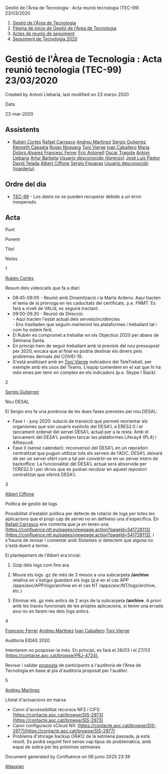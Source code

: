 Gestió de l'Àrea de Tecnologia : Acta reunió tecnologia (TEC-99) 23/03/2020  

1.  [Gestió de l'Àrea de Tecnologia](index.md)
2.  [Página de inicio de Gestió de l'Àrea de Tecnologia](13893786.md)
3.  [Actes de reunió de seguiment](34505308.md)
4.  [Seguiment de Tecnologia 2020](Seguiment-de-Tecnologia-2020_64979512.md)

Gestió de l'Àrea de Tecnologia : Acta reunió tecnologia (TEC-99) 23/03/2020
===========================================================================

Created by Antoni Llebaria, last modified on 23 marzo 2020

Data

23-mar-2020

Assistents
----------

*   [Rubén Cortés](https://confluence.aoc.cat/display/~rcortes) [Rafael Carrasco](https://confluence.aoc.cat/display/~rcarrasco) [Andreu Martinez](https://confluence.aoc.cat/display/~amartinez) [Sergio Gutierrez](https://confluence.aoc.cat/display/~sgutierrez) [Kenneth Capseta](https://confluence.aoc.cat/display/~kcapseta) [Roger Noguera](https://confluence.aoc.cat/display/~rnoguera) [Toni Vierge](https://confluence.aoc.cat/display/~tvierge) [Ivan Caballero](https://confluence.aoc.cat/display/~icaballero) [Maria Dolors Alvarez](https://confluence.aoc.cat/display/~mdalvarez) [Francesc Ferrer](https://confluence.aoc.cat/display/~FFerre) [Èric Antonell](https://confluence.aoc.cat/display/~eantonell) [Oscar Trapote](https://confluence.aoc.cat/display/~otrapote) [Antoni Llebaria](https://confluence.aoc.cat/display/~allebaria) [Artur Barbeta](https://confluence.aoc.cat/display/~abarbeta) [Usuario desconocido (jlorenzo)](https://confluence.aoc.cat/display/~jlorenzo) [José Luis Pastor](https://confluence.aoc.cat/display/~jlpastor) [David Tejada](https://confluence.aoc.cat/display/~dtejada) [Albert Ciffone](https://confluence.aoc.cat/display/~aciffone) [Sergio Figueras](https://confluence.aoc.cat/display/~sfigueras) [Usuario desconocido (marderiu)](https://confluence.aoc.cat/display/~marderiu)
    

Ordre del dia
-------------

*   [TEC-99](https://contacte.aoc.cat/browse/TEC-99?src=confmacro) - Los datos no se pueden recuperar debido a un error inesperado.

Acta
----

Punt

Ponent

Títol

Notes

1

[Rubén Cortés](https://confluence.aoc.cat/display/~rcortes)

Resum dels videocalls que fa a diari

*   08:45-09:00 - Reunió amb Dinamització i la Marta Arderiu. Aquí tracten el tema de la pròrroga en les caducitats del certificats, p.e. FNMT. Es farà a nivell de VALId, es seguirà tractant.
*   09:00-09.30 - Reunió de Direcció.  
    \- Aquí tracten l'estat actual dels serveis/incidències  
    \- Ens traslladen que seguim mantenint les plataformes i treballant tal i com ho estem fent.
*   El Rubén es compromet a treballar en els Objectius 2020 per abans de Setmana Santa.
*   En principi hem de seguir treballant amb la previsió del nou pressupost per 2020, encara que al final es podria destinar els diners pels problemes derivats del COVID-19.
*   S'està analitzant amb en [Toni Vierge](https://confluence.aoc.cat/display/~tvierge) indicadors del TeleTreball, per exemple amb els usos del Teams. L'equip comentem en el xat que hi ha més eines per tenir en comptes en els indicadors (p.e. Skype i Slack)

2

[Sergio Gutierrez](https://confluence.aoc.cat/display/~sgutierrez)

Nou DESAL

El Sergio ens fa una ponència de les dues fases previstes pel nou DESAL:  

*   Fase I - juny 2020: solució de transició que permeti reorientar els organismes que són usuaris explícits del DESA'L a ERES2.0 i el tancament ordenat del servei DESA'L actual per a la resta. Amb el tancament del DESA'L podrem tancar les plataformes Liferay4 (PL4) i Alfresco4.
*   Fase II (sense calendari): reconversió del DESA'L en un repositori centralitzat que puguin utilitzar tots els serveis de l'AOC. DESA'L deixarà de ser un servei ofert com a tal per convertir-se en un servei intern de backoffice. La funcionalitat del DESA'L actual serà absorvida per l'ERES2.0 i per iArxiu que es podran recolzar en aquest repostori centralitzat que oferirà DESA'L

3

[Albert Ciffone](https://confluence.aoc.cat/display/~aciffone)

Política de gestió de logs

Possibilitat d'establir política per defecte de rotació de logs per totes les aplicacions que el propi cap de servei no en defineixi una d'específica. En [Rafael Carrasco](https://confluence.aoc.cat/display/~rcarrasco) ens comenta que ja en tenen una [https://confluence.ntt.eu/pages/viewpage.action?pageId=541728113](https://confluence.ntt.eu/pages/viewpage.action?pageId=541728113), i s'hauria de revisar i comentar amb Sistemes si detectem que alguna no s'està duent a terme.

El plantejament de l'Albert era trivial:

1) Gzip dels logs com fins ara.

2) Moure els logs .gz de més de 3 mesos a una subcarpeta **/archive** relativa on s'estigui guardant els logs (p.e en el cas APP /apps/aoc/APP/logs/archive en el cas NT /apps/aoc/NT/logs/archive, etc.)

3) Eliminar els .gz més antics de 2 anys de la subcarpeta **/archive**. A priori amb les traces funcionals de les pròpies aplicacions, si tenim una errada avui no en farem res dels logs antics.

4

[Francesc Ferrer](https://confluence.aoc.cat/display/~FFerre) [Andreu Martinez](https://confluence.aoc.cat/display/~amartinez) [Ivan Caballero](https://confluence.aoc.cat/display/~icaballero) [Toni Vierge](https://confluence.aoc.cat/display/~tvierge)

Auditoria EIDAS 2020

Intentarem no posposar-la més. En principi, es farà el 26/03 i el 27/03 ([https://contacte.aoc.cat/browse/PRJ-4724).](https://contacte.aoc.cat/browse/PRJ-4724\):)

Revisar i validar [proposta](https://llicenciesaoc-my.sharepoint.com/:w:/g/personal/fferre_aoc_cat/ES5pzmnjzO9AmLE9jkLvKdwBz-OLnSsidkVnyQzaLhBHtQ?e=7hnbB9) de participants a l'auditoria de l'Àrea de Tecnologia en base al pla d'auditoria proposat per l'auditor.

5

[Andreu Martinez](https://confluence.aoc.cat/display/~amartinez)

Llistat d'actuacions en marxa

*   Canvi d'accessibilitat recursos NFS i CIFS: [https://contacte.aoc.cat/browse/SIS-2973](https://contacte.aoc.cat/browse/SIS-2973)
*   Canvi configuració vCloud NX: [https://contacte.aoc.cat/browse/SIS-2977](https://contacte.aoc.cat/browse/SIS-2977)
*   Problema d'storage backup ORA12 de la setmana passada, ja està resolt. Es podrà seguint fent sense cap tipus de problemàtica, amb espai de sobra per les pròximes setmanes.

Document generated by Confluence on 06 junio 2025 23:39

[Atlassian](http://www.atlassian.com/)